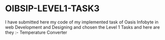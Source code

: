 # OIBSIP-LEVEL1-TASK3
I have submitted here my code of my implemented task of Oasis Infobyte in web Development and Designing and chosen the Level 1 Tasks and here are they :- Temperature Converter
